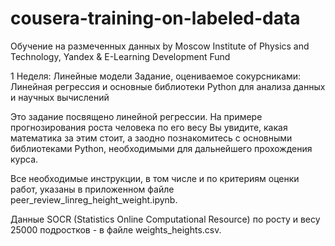 # cousera-training-on-labeled-data

Обучение на размеченных данных
by Moscow Institute of Physics and Technology, Yandex & E-Learning Development Fund

1 Неделя: Линейные модели
Задание, оцениваемое сокурсниками: Линейная регрессия и основные библиотеки Python для анализа данных и научных вычислений

Это задание посвящено линейной регрессии. На примере прогнозирования роста человека по его весу Вы увидите, какая математика за этим стоит, а заодно познакомитесь с основными библиотеками Python, необходимыми для дальнейшего прохождения курса.

Все необходимые инструкции, в том числе и по критериям оценки работ, указаны в приложенном файле peer_review_linreg_height_weight.ipynb.

Данные SOCR (Statistics Online Computational Resource) по росту и весу 25000 подростков - в файле weights_heights.csv.
